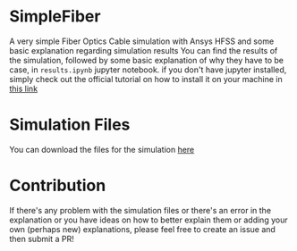 # SimpleFiber
A very simple Fiber Optics Cable simulation with Ansys HFSS and some basic explanation regarding simulation results
You can find the results of the simulation, followed by some basic explanation of why they have to be case, in `results.ipynb` jupyter notebook. if you don't have jupyter installed, simply check out the official tutorial on how to install it on your machine in [this link](https://jupyter.org/install)

# Simulation Files
You can download the files for the simulation [here](https://drive.google.com/file/d/1PBZ1jnUwC-BQiRHtQnR-rQwHdOFlpLSn/view?usp=drive_link)

# Contribution
If there's any problem with the simulation files or there's an error in the explanation or you have ideas on how to better explain them or adding your own (perhaps new) explanations, please feel free to create an issue and then submit a PR!

